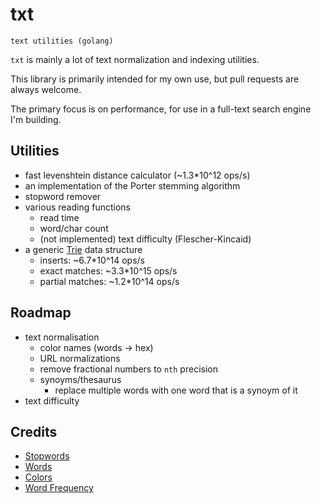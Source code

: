 # txt

`text utilities (golang)`

`txt` is mainly a lot of text normalization and indexing utilities.

This library is primarily intended for my own use, but pull requests are always welcome.

The primary focus is on performance, for use in a full-text search engine I'm building.

## Utilities

+ fast levenshtein distance calculator (~1.3*10^12 ops/s)
+ an implementation of the Porter stemming algorithm
+ stopword remover
+ various reading functions
  + read time
  + word/char count
  + (not implemented) text difficulty (Flescher-Kincaid)
+ a generic [Trie](https://en.wikipedia.org/wiki/Trie) data structure
  + inserts: ~6.7*10^14 ops/s
  + exact matches: ~3.3*10^15 ops/s
  + partial matches: ~1.2*10^14 ops/s

## Roadmap

+ text normalisation
  + color names (words -> hex)
  + URL normalizations
  + remove fractional numbers to `nth` precision
  + synoyms/thesaurus
    + replace multiple words with one word that is a synoym of it
+ text difficulty

## Credits

+ [Stopwords](https://dev.mysql.com/doc/refman/8.0/en/fulltext-stopwords.html#fulltext-stopwords-stopwords-for-myisam-search-indexes)
+ [Words](http://www.gwicks.net/dictionaries.htm)
+ [Colors](https://www.colorcodehex.com/sort-by-hex-value.html)
+ [Word Frequency](https://www.kaggle.com/datasets/rtatman/english-word-frequency?resource=download)
